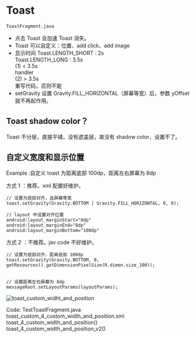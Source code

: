 # Toast

`ToastFragment.java`

- 点击 Toast 会加速 Toast 消失。
- Toast 可以自定义：位置、add click、add image
- 显示时间
  Toast.LENGTH_SHORT : 2s  
  Toast.LENGTH_LONG : 3.5s  
  (1) < 3.5s  
  handler  
  (2) > 3.5s  
  重写代码，否则不能
- setGravity 设置 Gravity.FILL_HORIZONTAL（屏幕等宽）后，参数 yOffset 就不再起作用。

## Toast shadow color？

Toast 不分层，直接平铺，没有遮盖层，故没有 shadow color，设置不了。

## 自定义宽度和显示位置

Example :自定义 toast 为距离底部 100dp，距离左右屏幕为 8dp

方式 1 ：推荐。xml 配置好维护。

```
// 设置为底部对齐，且屏幕等宽
toast.setGravity(Gravity.BOTTOM | Gravity.FILL_HORIZONTAL, 0, 0);

// layout 中设置对齐位置
android:layout_marginStart="8dp"
android:layout_marginEnd="8dp"
android:layout_marginBottom="100dp"
```

方式 2 ：不推荐。jav code 不好维护。

```
// 设置为底部对齐，距离底部 100dp
toast.setGravity(Gravity.BOTTOM, 0, getResources().getDimensionPixelSize(R.dimen.size_100));


// 设置距离左右屏幕为 8dp
messageRoot.setLayoutParams(layoutParams);
```

![toast_custom_widht_and_position](https://gitee.com/YingVickyCao/img/raw/main/android/other_ui/toast_custom_widht_and_position.jpg)

Code:
TestToastFragment.java
toast_custom_4_custom_width_and_position.xml
toast_4_custom_width_and_position()
toast_4_custom_width_and_position_v2()
